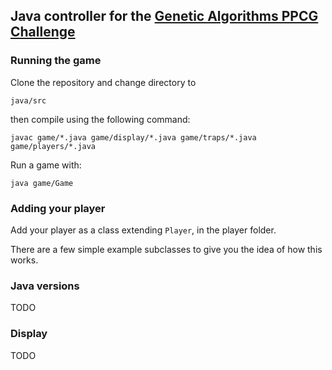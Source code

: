 ## Java controller for the [Genetic Algorithms PPCG Challenge]

### Running the game

Clone the repository and change directory to

    java/src

then compile using the following command:

    javac game/*.java game/display/*.java game/traps/*.java game/players/*.java 

Run a game with:

    java game/Game

### Adding your player

Add your player as a class extending `Player`, in the player folder.

There are a few simple example subclasses to give you the idea of how this works.

### Java versions


TODO


### Display


TODO







[Genetic Algorithms PPCG Challenge]: http://meta.codegolf.stackexchange.com/questions/2140/sandbox-for-proposed-challenges/4656#4656

